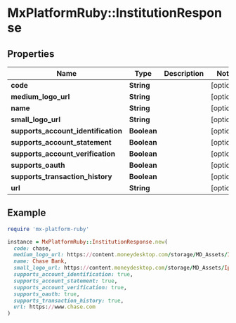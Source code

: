 # MxPlatformRuby::InstitutionResponse

## Properties

| Name | Type | Description | Notes |
| ---- | ---- | ----------- | ----- |
| **code** | **String** |  | [optional] |
| **medium_logo_url** | **String** |  | [optional] |
| **name** | **String** |  | [optional] |
| **small_logo_url** | **String** |  | [optional] |
| **supports_account_identification** | **Boolean** |  | [optional] |
| **supports_account_statement** | **Boolean** |  | [optional] |
| **supports_account_verification** | **Boolean** |  | [optional] |
| **supports_oauth** | **Boolean** |  | [optional] |
| **supports_transaction_history** | **Boolean** |  | [optional] |
| **url** | **String** |  | [optional] |

## Example

```ruby
require 'mx-platform-ruby'

instance = MxPlatformRuby::InstitutionResponse.new(
  code: chase,
  medium_logo_url: https://content.moneydesktop.com/storage/MD_Assets/Ipad%20Logos/100x100/default_100x100.png,
  name: Chase Bank,
  small_logo_url: https://content.moneydesktop.com/storage/MD_Assets/Ipad%20Logos/50x50/default_50x50.png,
  supports_account_identification: true,
  supports_account_statement: true,
  supports_account_verification: true,
  supports_oauth: true,
  supports_transaction_history: true,
  url: https://www.chase.com
)
```

